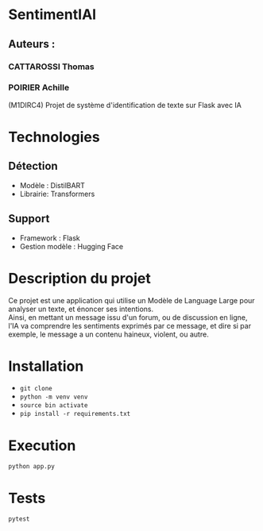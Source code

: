 # SentimentIAl
## Auteurs :
### CATTAROSSI Thomas
### POIRIER Achille
(M1DIRC4) Projet de système d'identification de texte sur Flask avec IA

# Technologies
## Détection
- Modèle : DistilBART
- Librairie: Transformers
## Support
- Framework : Flask
- Gestion modèle : Hugging Face

# Description du projet
Ce projet est une application qui utilise un Modèle de Language Large pour analyser un texte, et énoncer ses intentions.  
Ainsi, en mettant un message issu d'un forum, ou de discussion en ligne, l'IA va comprendre les sentiments exprimés par ce message, et dire si par exemple, le message a un contenu haineux, violent, ou autre.



# Installation
- `git clone`
- `python -m venv venv`
- `source bin activate`
- `pip install -r requirements.txt`

# Execution
`python app.py`


# Tests
`pytest`